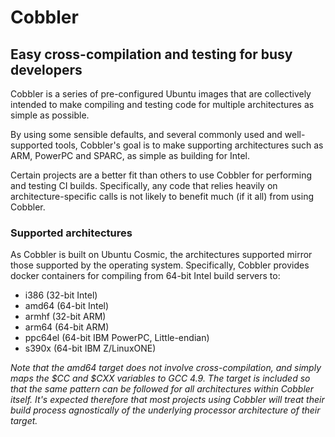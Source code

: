 # Cobbler
## Easy cross-compilation and testing for busy developers

Cobbler is a series of pre-configured Ubuntu images that are collectively intended to make compiling and testing code for multiple architectures as simple as possible.

By using some sensible defaults, and several commonly used and well-supported tools, Cobbler's goal is to make supporting architectures such as ARM, PowerPC and SPARC, as simple as building for Intel.

Certain projects are a better fit than others to use Cobbler for performing and testing CI builds.  Specifically, any code that relies heavily on architecture-specific calls is not likely to benefit much (if it all) from using Cobbler.

### Supported architectures
As Cobbler is built on Ubuntu Cosmic, the architectures supported mirror those supported by the operating system.  Specifically, Cobbler provides docker containers for compiling from 64-bit Intel build servers to:

* i386 (32-bit Intel)
* amd64 (64-bit Intel)
* armhf (32-bit ARM)
* arm64 (64-bit ARM)
* ppc64el (64-bit IBM PowerPC, Little-endian)
* s390x (64-bit IBM Z/LinuxONE)

_Note that the amd64 target does not involve cross-compilation, and simply maps the $CC and $CXX variables to GCC 4.9.  The target is included so that the same pattern can be followed for all architectures within Cobbler itself.  It's expected therefore that most projects using Cobbler will treat their build process agnostically of the underlying processor architecture of their target._
